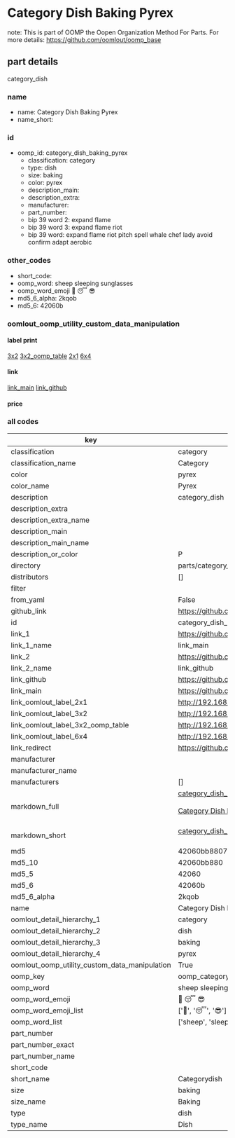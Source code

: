 # Category Dish Baking Pyrex  

note: This is part of OOMP the Oopen Organization Method For Parts. For more details: https://github.com/oomlout/oomp_base

##  part details
  



category_dish



### name
* name: Category Dish Baking Pyrex
* name_short: 
### id
* oomp_id: category_dish_baking_pyrex
  * classification: category
  * type: dish
  * size: baking
  * color: pyrex
  * description_main: 
  * description_extra: 
  * manufacturer: 
  * part_number: 
  * bip 39 word 2: expand flame
  * bip 39 word 3: expand flame riot
  * bip 39 word: expand flame riot pitch spell whale chef lady avoid confirm adapt aerobic

### other_codes
* short_code: 
* oomp_word: sheep sleeping sunglasses
* oomp_word_emoji :sheep: :sleeping: :sunglasses:
* md5_6_alpha: 2kqob
* md5_6: 42060b






### oomlout_oomp_utility_custom_data_manipulation
#### label print
[3x2](http://192.168.1.245:1112/?label=oomp%202kqob)
[3x2_oomp_table](http://192.168.1.108:1112/?label=oomp%202kqob)
[2x1](http://192.168.1.242:1112/?label=oomp%202kqob)
[6x4](http://192.168.1.55:1112/?label=oomp%202kqob)    

#### link

[link_main](https://github.com/oomlout/oomlout_oomp_version_1_messy/tree/main/parts/category_dish_baking_pyrex) [link_github](https://github.com/oomlout/oomlout_oomp_version_1_messy/tree/main/parts/category_dish_baking_pyrex)                             

#### price







### all codes 
| key | value |  
| --- | --- |  
| classification | category |  
| classification_name | Category |  
| color | pyrex |  
| color_name | Pyrex |  
| description | category_dish |  
| description_extra |  |  
| description_extra_name |  |  
| description_main |  |  
| description_main_name |  |  
| description_or_color | P  |  
| directory | parts/category_dish_baking_pyrex |  
| distributors | [] |  
| filter |  |  
| from_yaml | False |  
| github_link | https://github.com/oomlout/oomlout_oomp_part_src/tree/main/parts/category_dish_baking_pyrex |  
| id | category_dish_baking_pyrex |  
| link_1 | https://github.com/oomlout/oomlout_oomp_version_1_messy/tree/main/parts/category_dish_baking_pyrex |  
| link_1_name | link_main |  
| link_2 | https://github.com/oomlout/oomlout_oomp_version_1_messy/tree/main/parts/category_dish_baking_pyrex |  
| link_2_name | link_github |  
| link_github | https://github.com/oomlout/oomlout_oomp_version_1_messy/tree/main/parts/category_dish_baking_pyrex |  
| link_main | https://github.com/oomlout/oomlout_oomp_version_1_messy/tree/main/parts/category_dish_baking_pyrex |  
| link_oomlout_label_2x1 | http://192.168.1.242:1112/?label=oomp%202kqob |  
| link_oomlout_label_3x2 | http://192.168.1.245:1112/?label=oomp%202kqob |  
| link_oomlout_label_3x2_oomp_table | http://192.168.1.108:1112/?label=oomp%202kqob |  
| link_oomlout_label_6x4 | http://192.168.1.55:1112/?label=oomp%202kqob |  
| link_redirect | https://github.com/oomlout/oomlout_oomp_version_1_messy/tree/main/parts/category_dish_baking_pyrex |  
| manufacturer |  |  
| manufacturer_name |  |  
| manufacturers | [] |  
| markdown_full | [category_dish_baking_pyrex](none)<br>[](none)<br>[Category Dish Baking Pyrex](none)<br><br> |  
| markdown_short | [category_dish_baking_pyrex](none)<br><br> |  
| md5 | 42060bb8807c84ebe6e89a5974561281 |  
| md5_10 | 42060bb880 |  
| md5_5 | 42060 |  
| md5_6 | 42060b |  
| md5_6_alpha | 2kqob |  
| name | Category Dish Baking Pyrex |  
| oomlout_detail_hierarchy_1 | category |  
| oomlout_detail_hierarchy_2 | dish |  
| oomlout_detail_hierarchy_3 | baking |  
| oomlout_detail_hierarchy_4 | pyrex |  
| oomlout_oomp_utility_custom_data_manipulation | True |  
| oomp_key | oomp_category_dish_baking_pyrex |  
| oomp_word | sheep sleeping sunglasses |  
| oomp_word_emoji | :sheep: :sleeping: :sunglasses: |  
| oomp_word_emoji_list | [':sheep:', ':sleeping:', ':sunglasses:'] |  
| oomp_word_list | ['sheep', 'sleeping', 'sunglasses'] |  
| part_number |  |  
| part_number_exact |  |  
| part_number_name |  |  
| short_code |  |  
| short_name | Categorydish |  
| size | baking |  
| size_name | Baking |  
| type | dish |  
| type_name | Dish |  
